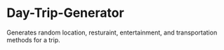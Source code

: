# Day-Trip-Generator
 Generates random location, resturaint, entertainment, and transportation methods for a trip.
